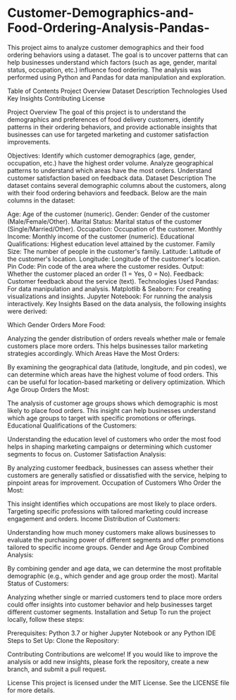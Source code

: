 # Customer-Demographics-and-Food-Ordering-Analysis-Pandas-

This project aims to analyze customer demographics and their food ordering behaviors using a dataset. The goal is to uncover patterns that can help businesses understand which factors (such as age, gender, marital status, occupation, etc.) influence food ordering. The analysis was performed using Python and Pandas for data manipulation and exploration.

Table of Contents
Project Overview
Dataset Description
Technologies Used
Key Insights
Contributing
License


Project Overview
The goal of this project is to understand the demographics and preferences of food delivery customers, identify patterns in their ordering behaviors, and provide actionable insights that businesses can use for targeted marketing and customer satisfaction improvements.

Objectives:
Identify which customer demographics (age, gender, occupation, etc.) have the highest order volume.
Analyze geographical patterns to understand which areas have the most orders.
Understand customer satisfaction based on feedback data.
Dataset Description
The dataset contains several demographic columns about the customers, along with their food ordering behaviors and feedback. Below are the main columns in the dataset:

Age: Age of the customer (numeric).
Gender: Gender of the customer (Male/Female/Other).
Marital Status: Marital status of the customer (Single/Married/Other).
Occupation: Occupation of the customer.
Monthly Income: Monthly income of the customer (numeric).
Educational Qualifications: Highest education level attained by the customer.
Family Size: The number of people in the customer's family.
Latitude: Latitude of the customer's location.
Longitude: Longitude of the customer's location.
Pin Code: Pin code of the area where the customer resides.
Output: Whether the customer placed an order (1 = Yes, 0 = No).
Feedback: Customer feedback about the service (text).
Technologies Used
Pandas: For data manipulation and analysis.
Matplotlib & Seaborn: For creating visualizations and insights.
Jupyter Notebook: For running the analysis interactively.
Key Insights
Based on the data analysis, the following insights were derived:

Which Gender Orders More Food:

Analyzing the gender distribution of orders reveals whether male or female customers place more orders. This helps businesses tailor marketing strategies accordingly.
Which Areas Have the Most Orders:

By examining the geographical data (latitude, longitude, and pin codes), we can determine which areas have the highest volume of food orders. This can be useful for location-based marketing or delivery optimization.
Which Age Group Orders the Most:

The analysis of customer age groups shows which demographic is most likely to place food orders. This insight can help businesses understand which age groups to target with specific promotions or offerings.
Educational Qualifications of the Customers:

Understanding the education level of customers who order the most food helps in shaping marketing campaigns or determining which customer segments to focus on.
Customer Satisfaction Analysis:

By analyzing customer feedback, businesses can assess whether their customers are generally satisfied or dissatisfied with the service, helping to pinpoint areas for improvement.
Occupation of Customers Who Order the Most:

This insight identifies which occupations are most likely to place orders. Targeting specific professions with tailored marketing could increase engagement and orders.
Income Distribution of Customers:

Understanding how much money customers make allows businesses to evaluate the purchasing power of different segments and offer promotions tailored to specific income groups.
Gender and Age Group Combined Analysis:

By combining gender and age data, we can determine the most profitable demographic (e.g., which gender and age group order the most).
Marital Status of Customers:

Analyzing whether single or married customers tend to place more orders could offer insights into customer behavior and help businesses target different customer segments.
Installation and Setup
To run the project locally, follow these steps:

Prerequisites:
Python 3.7 or higher
Jupyter Notebook or any Python IDE
Steps to Set Up:
Clone the Repository:

Contributing
Contributions are welcome! If you would like to improve the analysis or add new insights, please fork the repository, create a new branch, and submit a pull request.

License
This project is licensed under the MIT License. See the LICENSE file for more details.
